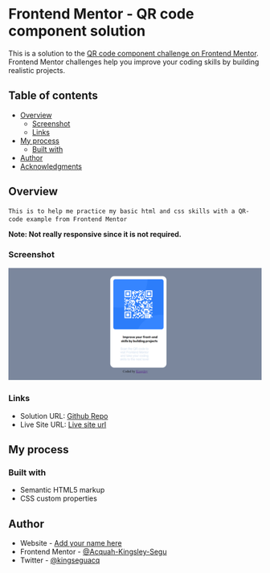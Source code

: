# Frontend Mentor - QR code component solution

This is a solution to the [QR code component challenge on Frontend Mentor](https://www.frontendmentor.io/challenges/qr-code-component-iux_sIO_H). Frontend Mentor challenges help you improve your coding skills by building realistic projects. 

## Table of contents

- [Overview](#overview)
  - [Screenshot](#screenshot)
  - [Links](#links)
- [My process](#my-process)
  - [Built with](#built-with)
- [Author](#author)
- [Acknowledgments](#acknowledgments)

## Overview
    This is to help me practice my basic html and css skills with a QR-code example from Frontend Mentor 
**Note: Not really responsive since it is not required.**

### Screenshot
![Frontend-Mentor QR-code](./images/screenshot/screenshoot.png)

### Links
- Solution URL: [Github Repo](https://github.com/Acquah-Kingsley-Segu/Frontend-Mentor-QR-code)
- Live Site URL: [Live site url](https://acquah-kingsley-segu.github.io/Frontend-Mentor-QR-code/)

## My process

### Built with

- Semantic HTML5 markup
- CSS custom properties


## Author

- Website - [Add your name here](https://www.your-site.com)
- Frontend Mentor - [@Acquah-Kingsley-Segu](https://www.frontendmentor.io/profile/Acquah-Kingsley-Segu)
- Twitter - [@kingseguacq](https://twitter.com/kingseguacq)
